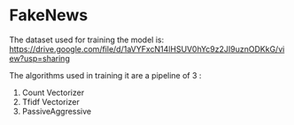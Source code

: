 # FakeNews
The dataset used for training the model is:
https://drive.google.com/file/d/1aVYFxcN14lHSUV0hYc9z2JI9uznODKkG/view?usp=sharing


The algorithms used in training it are a pipeline of 3 :
1) Count Vectorizer
2) Tfidf Vectorizer
3) PassiveAggressive
